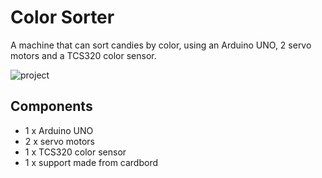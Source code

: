 # Color Sorter

A machine that can sort candies by color, using an Arduino UNO, 2 servo motors and a TCS320 color sensor.

![project](https://ibb.co/hY41C1T)

## Components
- 1 x Arduino UNO
- 2 x servo motors
- 1 x TCS320 color sensor
- 1 x support made from cardbord
